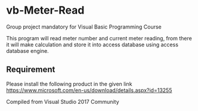 # vb-Meter-Read
Group project mandatory for Visual Basic Programming Course

This program will read meter number and current meter reading, from there it will make calculation and store it into access database using access database engine.

## Requirement
Please install the following product in the given link
https://www.microsoft.com/en-us/download/details.aspx?id=13255

Compiled from Visual Studio 2017 Community
